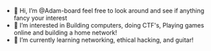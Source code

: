 - 👋 Hi, I’m @Adam-board feel free to look around and see if anything fancy your interest
- 👀 I’m interested in Building computers, doing CTF's, Playing games online and building a home network!
- 🌱 I’m currently learning networking, ethical hacking, and guitar!

<!---
Adam-board/Adam-board is a ✨ special ✨ repository because its `README.md` (this file) appears on your GitHub profile.
You can click the Preview link to take a look at your changes.
--->
